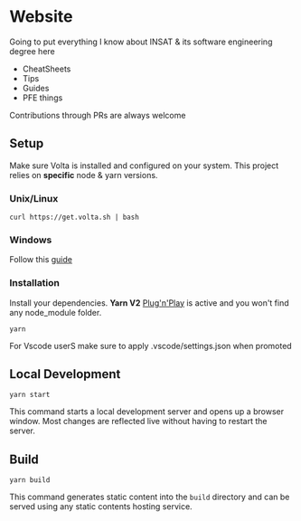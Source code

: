 # Website

Going to put everything I know about INSAT & its software engineering degree here

- CheatSheets
- Tips
- Guides
- PFE things

Contributions through PRs are always welcome

## Setup

Make sure Volta is installed and configured on your system. This project relies on **specific** node & yarn versions.

### Unix/Linux

```console
curl https://get.volta.sh | bash
```

### Windows

Follow this [guide](https://docs.volta.sh/guide/getting-started)

### Installation

Install your dependencies. **Yarn V2** [Plug'n'Play](https://yarnpkg.com/features/pnp) is active and you won't find any node_module folder.

```console
yarn
```

For Vscode userS make sure to apply .vscode/settings.json when promoted

## Local Development

```console
yarn start
```

This command starts a local development server and opens up a browser window. Most changes are reflected live without having to restart the server.

## Build

```console
yarn build
```

This command generates static content into the `build` directory and can be served using any static contents hosting service.
